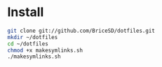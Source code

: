 Install
===

```bash
git clone git://github.com/BriceSD/dotfiles.git
mkdir ~/dotfiles
cd ~/dotfiles
chmod +x makesymlinks.sh
./makesymlinks.sh
```
